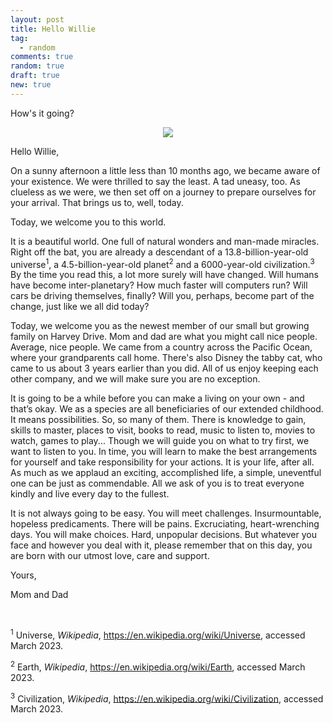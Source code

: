 ```yaml
---
layout: post
title: Hello Willie
tag:
  - random
comments: true
random: true
draft: true
new: true
---
```


How's it going?

<p float="left" align="middle">
  <img src="https://shawenyao.github.io/Photos/Random/ws.jpg"/>
</p>

Hello Willie,

On a sunny afternoon a little less than 10 months ago, we became aware of your existence. We were thrilled to say the least. A tad uneasy, too. As clueless as we were, we then set off on a journey to prepare ourselves for your arrival. That brings us to, well, today.

Today, we welcome you to this world. 

It is a beautiful world. One full of natural wonders and man-made miracles. Right off the bat, you are already a descendant of a 13.8-billion-year-old universe<sup>1</sup>, a 4.5-billion-year-old planet<sup>2</sup> and a 6000-year-old civilization.<sup>3</sup> By the time you read this, a lot more surely will have changed. Will humans have become inter-planetary? How much faster will computers run? Will cars be driving themselves, finally? Will you, perhaps, become part of the change, just like we all did today?

Today, we welcome you as the newest member of our small but growing family on Harvey Drive. Mom and dad are what you might call nice people. Average, nice people. We came from a country across the Pacific Ocean, where your grandparents call home. There's also Disney the tabby cat, who came to us about 3 years earlier than you did. All of us enjoy keeping each other company, and we will make sure you are no exception.

It is going to be a while before you can make a living on your own - and that’s okay. We as a species are all beneficiaries of our extended childhood. It means possibilities. So, so many of them. There is knowledge to gain, skills to master, places to visit, books to read, music to listen to, movies to watch, games to play... Though we will guide you on what to try first, we want to listen to you. In time, you will learn to make the best arrangements for yourself and take responsibility for your actions. It is your life, after all. As much as we applaud an exciting, accomplished life, a simple, uneventful one can be just as commendable. All we ask of you is to treat everyone kindly and live every day to the fullest.

It is not always going to be easy. You will meet challenges. Insurmountable, hopeless predicaments. There will be pains. Excruciating, heart-wrenching days. You will make choices. Hard, unpopular decisions. But whatever you face and however you deal with it, please remember that on this day, you are born with our utmost love, care and support. 

Yours,

Mom and Dad

<br>

<sup>1</sup> Universe, _Wikipedia_, https://en.wikipedia.org/wiki/Universe, accessed March 2023.

<sup>2</sup> Earth, _Wikipedia_, https://en.wikipedia.org/wiki/Earth, accessed March 2023.

<sup>3</sup> Civilization, _Wikipedia_, https://en.wikipedia.org/wiki/Civilization, accessed March 2023.
